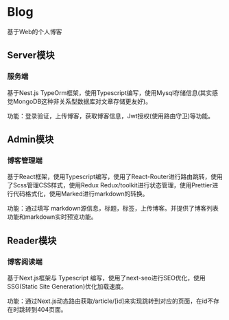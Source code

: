 # Blog

基于Web的个人博客

## Server模块

### 服务端

基于Nest.js TypeOrm框架，使用Typescript编写，使用Mysql存储信息(其实感觉MongoDB这种非关系型数据库对文章存储更友好)。

功能：登录验证，上传博客，获取博客信息，Jwt授权(使用路由守卫)等功能。

## Admin模块

### 博客管理端

基于React框架，使用Typescript编写，使用了React-Router进行路由跳转，使用了Scss管理CSS样式，使用Redux
Redux/toolkit进行状态管理，使用Prettier进行代码格式化，使用Marked进行markdown的转换。

功能：通过填写 markdown源信息，标题，标签，上传博客。并提供了博客列表功能和markdown实时预览功能。

## Reader模块
### 博客阅读端
基于Next.js框架与 Typescript 编写，使用了next-seo进行SEO优化，使用SSG(Static Site Generation)优化加载速度。

功能：通过Next.js动态路由获取/article/[id]来实现跳转到对应的页面，在id不存在时跳转到404页面。